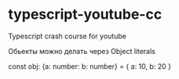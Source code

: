 # typescript-youtube-cc
Typescript crash course for youtube


Обьекты можно делать через Object literals

const obj: {a: number: b: number}  = {
  a: 10,
  b: 20
}
